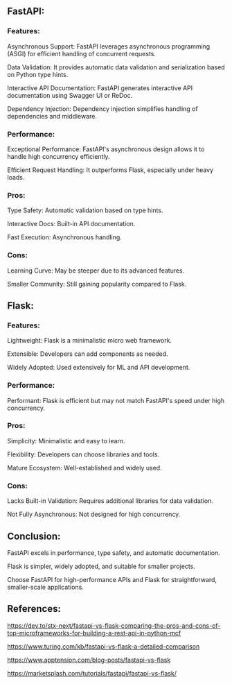 ## FastAPI: 

 

 ### Features: 
 
  Asynchronous Support: FastAPI leverages asynchronous programming (ASGI) for efficient handling of concurrent requests. 
  
  Data Validation: It provides automatic data validation and serialization based on Python type hints. 
  
  Interactive API Documentation: FastAPI generates interactive API documentation using Swagger UI or ReDoc. 
  
  Dependency Injection: Dependency injection simplifies handling of dependencies and middleware. 
 
  
 
 ### Performance: 
 
  Exceptional Performance: FastAPI's asynchronous design allows it to handle high concurrency efficiently. 
  
  Efficient Request Handling: It outperforms Flask, especially under heavy loads. 
 
  
 
 ### Pros: 
 
  Type Safety: Automatic validation based on type hints. 
  
  Interactive Docs: Built-in API documentation. 
  
  Fast Execution: Asynchronous handling. 
 
  
 
 ### Cons: 
 
  Learning Curve: May be steeper due to its advanced features. 
  
  Smaller Community: Still gaining popularity compared to Flask. 

  

 

## Flask:  

 

 ### Features: 
 
  Lightweight: Flask is a minimalistic micro web framework. 
  
  Extensible: Developers can add components as needed. 
  
  Widely Adopted: Used extensively for ML and API development. 
 
  
 
 ### Performance: 
 
  Performant: Flask is efficient but may not match FastAPI's speed under high concurrency. 
 
  
 
 ### Pros: 
 
  Simplicity: Minimalistic and easy to learn. 
  
  Flexibility: Developers can choose libraries and tools. 
  
  Mature Ecosystem: Well-established and widely used. 
 
  
 
 ### Cons: 
 
  Lacks Built-in Validation: Requires additional libraries for data validation. 
  
  Not Fully Asynchronous: Not designed for high concurrency. 

 

## Conclusion: 

 FastAPI excels in performance, type safety, and automatic documentation. 
 
 Flask is simpler, widely adopted, and suitable for smaller projects. 
 
 Choose FastAPI for high-performance APIs and Flask for straightforward, smaller-scale applications. 

 

## References: 

https://dev.to/stx-next/fastapi-vs-flask-comparing-the-pros-and-cons-of-top-microframeworks-for-building-a-rest-api-in-python-mcf 

  

https://www.turing.com/kb/fastapi-vs-flask-a-detailed-comparison 

  

https://www.apptension.com/blog-posts/fastapi-vs-flask 

  

https://marketsplash.com/tutorials/fastapi/fastapi-vs-flask/ 

 
